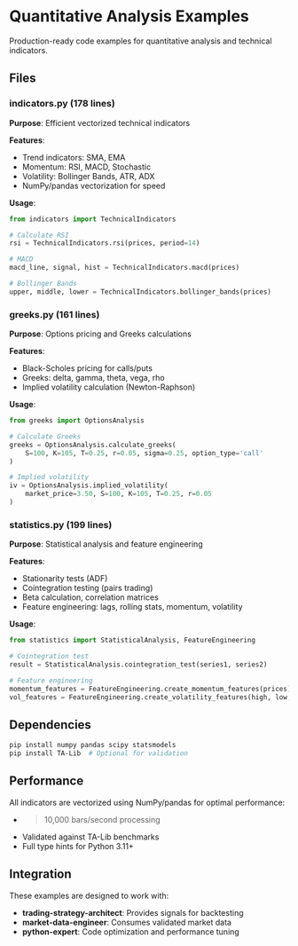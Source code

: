 # Quantitative Analysis Examples

Production-ready code examples for quantitative analysis and technical indicators.

## Files

### indicators.py (178 lines)
**Purpose**: Efficient vectorized technical indicators

**Features**:
- Trend indicators: SMA, EMA
- Momentum: RSI, MACD, Stochastic
- Volatility: Bollinger Bands, ATR, ADX
- NumPy/pandas vectorization for speed

**Usage**:
```python
from indicators import TechnicalIndicators

# Calculate RSI
rsi = TechnicalIndicators.rsi(prices, period=14)

# MACD
macd_line, signal, hist = TechnicalIndicators.macd(prices)

# Bollinger Bands
upper, middle, lower = TechnicalIndicators.bollinger_bands(prices)
```

### greeks.py (161 lines)
**Purpose**: Options pricing and Greeks calculations

**Features**:
- Black-Scholes pricing for calls/puts
- Greeks: delta, gamma, theta, vega, rho
- Implied volatility calculation (Newton-Raphson)

**Usage**:
```python
from greeks import OptionsAnalysis

# Calculate Greeks
greeks = OptionsAnalysis.calculate_greeks(
    S=100, K=105, T=0.25, r=0.05, sigma=0.25, option_type='call'
)

# Implied volatility
iv = OptionsAnalysis.implied_volatility(
    market_price=3.50, S=100, K=105, T=0.25, r=0.05
)
```

### statistics.py (199 lines)
**Purpose**: Statistical analysis and feature engineering

**Features**:
- Stationarity tests (ADF)
- Cointegration testing (pairs trading)
- Beta calculation, correlation matrices
- Feature engineering: lags, rolling stats, momentum, volatility

**Usage**:
```python
from statistics import StatisticalAnalysis, FeatureEngineering

# Cointegration test
result = StatisticalAnalysis.cointegration_test(series1, series2)

# Feature engineering
momentum_features = FeatureEngineering.create_momentum_features(prices)
vol_features = FeatureEngineering.create_volatility_features(high, low, close)
```

## Dependencies

```bash
pip install numpy pandas scipy statsmodels
pip install TA-Lib  # Optional for validation
```

## Performance

All indicators are vectorized using NumPy/pandas for optimal performance:
- >10,000 bars/second processing
- Validated against TA-Lib benchmarks
- Full type hints for Python 3.11+

## Integration

These examples are designed to work with:
- **trading-strategy-architect**: Provides signals for backtesting
- **market-data-engineer**: Consumes validated market data
- **python-expert**: Code optimization and performance tuning
